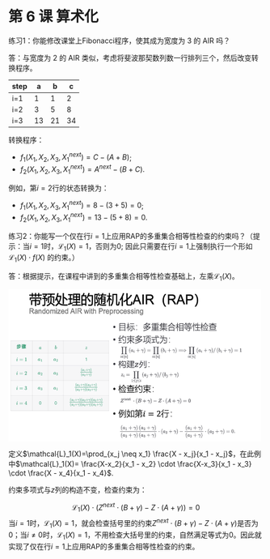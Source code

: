 # 第 6 课 算术化

练习1：你能修改课堂上Fibonacci程序，使其成为宽度为 3 的 AIR 吗？

答：与宽度为 2 的 AIR 类似，考虑将斐波那契数列数一行排列三个，然后改变转换程序。

|step|a|b|c|
|----|----|----|----|
|i=1|1|1|2|
|i=2|3|5|8|
|i=3|13|21|34|

转换程序：
* $f_1(X_1,X_2,X_3,X_1^{next}) = C - (A + B)$;
* $f_2(X_1,X_2,X_3,X_1^{next}) = A^{next} - (B + C)$.

例如，第$i=2$行的状态转换为：
* $f_1(X_1,X_2,X_3,X_1^{next}) = 8 - (3 + 5) = 0$;
* $f_2(X_1,X_2,X_3,X_1^{next}) = 13 - (5 + 8) = 0$.


练习2：你能写一个仅在行$i=1$上应用RAP的多重集合相等性检查的约束吗？（提示：当$i=1$时，$\mathcal{L}_{1}(X)=1$，否则为0; 因此只需要在行$i=1$上强制执行一个形如 $\mathcal{L}_{1}(X) \cdot f(X)$ 的约束。）

答：根据提示，在课程中讲到的多重集合相等性检查基础上，左乘$\mathcal{L}_{1}(X)$。

<img src="lecture6/img/RAP.png" width = "500" height = "300" alt="" align=center />

定义$\mathcal{L}_1(X)=\prod_{x_j \neq x_1} \frac{X - x_j}{x_1 - x_j}$，在此例中$\mathcal{L}_1(X)= \frac{X-x_2}{x_1 - x_2} \cdot \frac{X-x_3}{x_1 - x_3} \cdot \frac{X - x_4}{x_1 - x_4}$.

约束多项式与$z$列的构造不变，检查约束为：

$$ 
\mathcal{L_1}(X) \cdot (Z^{next} \cdot (B + \gamma) - Z \cdot (A + \gamma)) = 0
$$
当$i = 1$时，$\mathcal{L_1}(X) = 1$，就会检查括号里的约束$Z^{next} \cdot (B + \gamma) - Z \cdot (A + \gamma)$是否为0；当$i \neq 0$时，$\mathcal{L_1}(X) = 1$，不用检查大括号里的约束，自然满足等式为0。因此就实现了仅在行$i=1$上应用RAP的多重集合相等性检查的约束。
